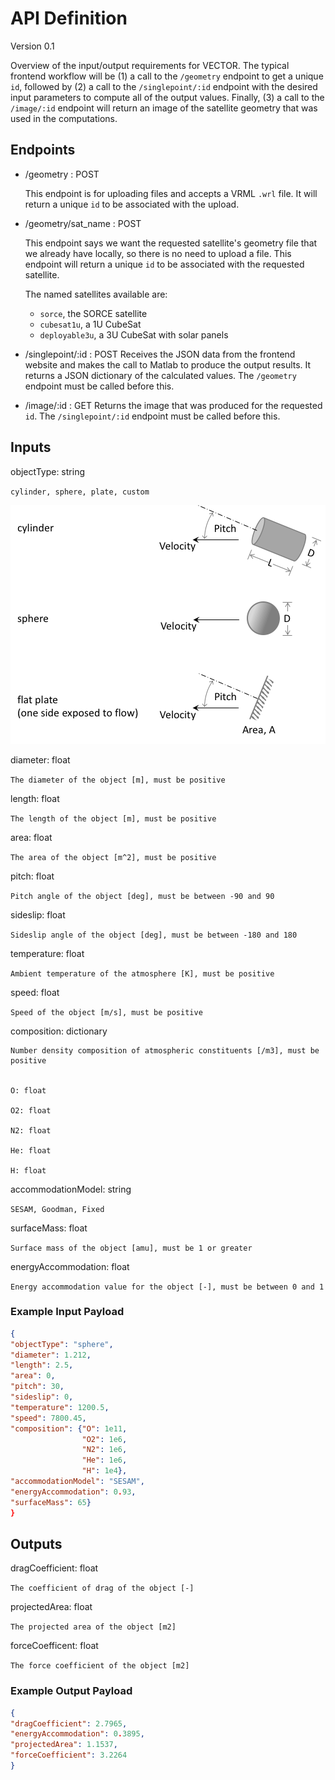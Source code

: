 # API Definition

Version 0.1

Overview of the input/output requirements for VECTOR. The typical frontend
workflow will be (1) a call to the `/geometry` endpoint to get a unique `id`,
followed by (2) a call to the `/singlepoint/:id` endpoint with the desired
input parameters to compute all of the output values. Finally, (3) a call to the
`/image/:id` endpoint will return an image of the satellite geometry that was
used in the computations.

## Endpoints

- /geometry : POST

    This endpoint is for uploading files and accepts a VRML `.wrl` file.
    It will return a unique `id` to be associated with the upload.

- /geometry/sat_name : POST

    This endpoint says we want the requested satellite's geometry file that we
    already have locally, so there is no need to upload a file. This endpoint
    will return a unique `id` to be associated with the requested satellite.

    The named satellites available are:
  - `sorce`, the SORCE satellite
  - `cubesat1u`, a 1U CubeSat
  - `deployable3u`, a 3U CubeSat with solar panels

- /singlepoint/:id : POST
    Receives the JSON data from the frontend website and makes
    the call to Matlab to produce the output results. It returns
    a JSON dictionary of the calculated values. The `/geometry` endpoint
    must be called before this.

- /image/:id : GET
    Returns the image that was produced for the requested `id`.
    The `/singlepoint/:id` endpoint must be called before this.

## Inputs

objectType: string

`cylinder, sphere, plate, custom`

![Objects](https://raw.githubusercontent.com/SWxTREC/vector-code/master/docs/vector_objects.png)

diameter: float

`The diameter of the object [m], must be positive`

length: float

`The length of the object [m], must be positive`

area: float

`The area of the object [m^2], must be positive`

pitch: float

`Pitch angle of the object [deg], must be between -90 and 90`

sideslip: float

`Sideslip angle of the object [deg], must be between -180 and 180`

temperature: float

`Ambient temperature of the atmosphere [K], must be positive`

speed: float

`Speed of the object [m/s], must be positive`

composition: dictionary

```text
Number density composition of atmospheric constituents [/m3], must be positive


O: float

O2: float

N2: float

He: float

H: float
```

accommodationModel: string

`SESAM, Goodman, Fixed`

surfaceMass: float

`Surface mass of the object [amu], must be 1 or greater`

energyAccommodation: float

`Energy accommodation value for the object [-], must be between 0 and 1`

### Example Input Payload

```json
{
"objectType": "sphere",
"diameter": 1.212,
"length": 2.5,
"area": 0,
"pitch": 30,
"sideslip": 0,
"temperature": 1200.5,
"speed": 7800.45,
"composition": {"O": 1e11,
                "O2": 1e6,
                "N2": 1e6,
                "He": 1e6,
                "H": 1e4},
"accommodationModel": "SESAM",
"energyAccommodation": 0.93,
"surfaceMass": 65}
}
```

## Outputs

dragCoefficient: float

`The coefficient of drag of the object [-]`

projectedArea: float

`The projected area of the object [m2]`

forceCoefficent: float

`The force coefficient of the object [m2]`

### Example Output Payload

```json
{
"dragCoefficient": 2.7965,
"energyAccommodation": 0.3895,
"projectedArea": 1.1537,
"forceCoefficient": 3.2264
}
```
